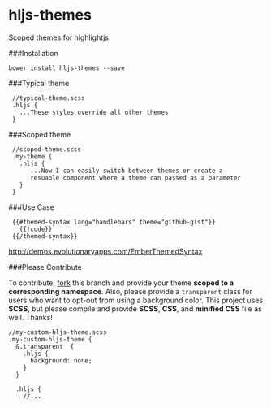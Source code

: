 # hljs-themes

Scoped themes for highlightjs

###Installation

    bower install hljs-themes --save

###Typical theme
		
	 //typical-theme.scss
     .hljs {
       ...These styles override all other themes
     }

###Scoped theme

	 //scoped-theme.scss
     .my-theme {
       .hljs {
          ...Now I can easily switch between themes or create a 
          resuable component where a theme can passed as a parameter
       }
     }
     
     
     
###Use Case

     {{#themed-syntax lang="handlebars" theme="github-gist"}}
       {{!code}}
     {{/themed-syntax}}

<http://demos.evolutionaryapps.com/EmberThemedSyntax>


###Please Contribute

To contribute, [fork](https://github.com/crodriguez1a/hljs-themes) this branch and provide your theme **scoped to a corresponding namespace**. Also, please provide a `transparent` class for users who want to opt-out from using a background color. This project uses **SCSS**, but please compile and provide **SCSS**, **CSS**, and **minified CSS** file as well. Thanks!
	
	//my-custom-hljs-theme.scss
    .my-custom-hljs-theme {
      &.transparent  {
        .hljs {
          background: none;
        }
      }
      
      .hljs {
        //...
